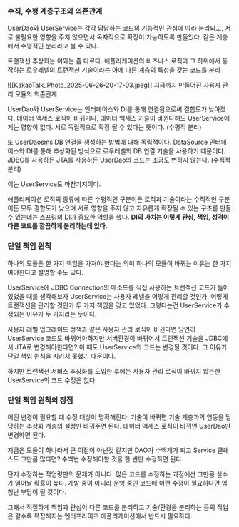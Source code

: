 
### 수직, 수평 계층구조와 의존관계
UserDao와 UserService는 각각 담당하는 코드의 기능적인 관심에 따라 분리되고,
서로 불필요한 영향을 주지 않으면서 독자적으로 확장이 가능하도록 만들었다.
같은 계층에서 수평적인 분리라고 볼 수 있다.

트랜잭션 추상화는 이와는 좀 다르다.
애플리케이션의 비즈니스 로직과 그 하위에서 동작하는 로우레벨의 트랜잭션 기술이라는 아예 다른 계층의 특성을 갖는 코드를 분리

![[KakaoTalk_Photo_2025-06-26-20-17-03.jpeg]]
지금까지 만들어진 사용자 관리 모듈의 의존관계

UserDao와 UserService는 인터페이스와 DI를 통해 연결됨으로써 결합도가 낮아졌다.
데이터 액세스 로직이 바뀌거나, 데이터 액세스 기술이 바뀐다해도 UserService에게는 영향이 없다.
서로 독립적으로 확장 될 수 있다는 뜻이다.
(수평적 분리)

또 UserDaosms DB 연결을 생성하는 방법에 대해 독립적이다.
DataSource 인터페이스와 DI를 통해 추상화된 방식으로 로우레벨의 DB 연결 기술을 사용하기 때문이다.
JDBC를 사용하든 JTA를 사용하든 UserDao의 코드는 조금도 변하지 않는다.
(수직적 분리)

이는 UserService도 마찬가지이다.

애플리케이션 로직의 종류에 따른 수평적인 구분이든 로직과 기술이라는 수직적인 구분이든 모두 결합도가 낮으며
서로 영향을 주지 않고 자유롭게 확장될 수 있는 구조를 만들 수 있는데는 스프링의 DI가 중요한 역할을 했다.
**DI의 가치는 이렇게 관심, 책임, 성격이 다른 코드를 깔끔하게 분리하는데 있다.**

### 단일 책임 원칙
하나의 모듈은 한 가지 책임을 가져야 한다는 의미
하나의 모듈이 바뀌는 이유는 한 가지여야한다고 설명할 수도 있다.

UserService에 JDBC Connection의 메소드를 직접 사용하는 트랜잭션 코드가 들어 있었을 때를 생각해보자
UserService는 사용자 레벨을 어떻게 관리할 것인가, 어떻게 트랜잭션을 관리할 것인가 두 가지 책임을 갖고 있었다.
그렇다는건 UserService가 수정되는 이유가 두 가지라는 뜻이다.

사용자 레벨 업그레이드 정책과 같은 사용자 관리 로직이 바뀐다면 당연히 UserService 코드도 바뀌어야하지만
서버환경이 바뀌어서 트랜잭션 기술을 JDBC에서 JTA로 변경해야한다면?
이 때도 UserService의 코드는 변경될 것이다.
그 이유가 단일 책임 원칙을 지키지 못했기 때문이다.

하지만 트랜잭션 서비스 추상화를 도입한 후에는 사용자 관리 로직이 바뀌지 않는한 UserService의 코드 수정은 없다.

### 단일 책임 원칙의 장점
어떤 변경이 필요할 때 수정 대상이 명확해진다.
기술이 바뀌면 기술 계층과의 연동을 담당하는 추상화 계층의 설정만 바꿔주면 된다.
데이터 액세스 로직이 바뀌면 UserDao만 변경하면 된다.

지금은 모듈이 하나라서 큰 이점이 아닌것 같지만 DAO가 수백개가 되고 Service 클래스도 그만큼 많다면?
수백번 수정해야할 것을 한 번만 수정하면 된다.

단지 수정하는 작업량만의 문제가 아니다.
많은 코드를 수정하는 과정에선 그만큼 실수가 일어날 확률이 높다.
개발 중이 아니라 운영 중인 코드에 이런 수정이 필요하다면 엄청난 부담이 될 것이다.

그래서 적절하게 책임과 관심이 다른 코드를 분리하고 기술/환경을 분리하는 등의 작업은
갈수록 복잡해지는 엔터프라이즈 애플리케이션에서 반드시 필요하다.

